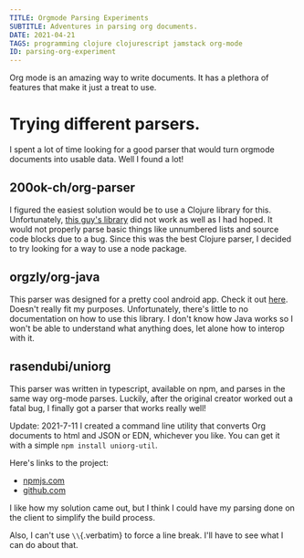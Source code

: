 ```yaml
---
TITLE: Orgmode Parsing Experiments
SUBTITLE: Adventures in parsing org documents.
DATE: 2021-04-21
TAGS: programming clojure clojurescript jamstack org-mode
ID: parsing-org-experiment
---
```


Org mode is an amazing way to write documents. It has a plethora of
features that make it just a treat to use.

# Trying different parsers.

I spent a lot of time looking for a good parser that would turn orgmode
documents into usable data. Well I found a lot!

## 200ok-ch/org-parser

I figured the easiest solution would be to use a Clojure library for
this. Unfortunately, [this guy\'s
library](https://github.com/200ok-ch/org-parser) did not work as well as
I had hoped. It would not properly parse basic things like unnumbered
lists and source code blocks due to a bug. Since this was the best
Clojure parser, I decided to try looking for a way to use a node
package.

## orgzly/org-java

This parser was designed for a pretty cool android app. Check it out
[here](https://github.com/orgzly/org-java). Doesn\'t really fit my
purposes. Unfortunately, there\'s little to no documentation on how to
use this library. I don\'t know how Java works so I won\'t be able to
understand what anything does, let alone how to interop with it.

## rasendubi/uniorg

This parser was written in typescript, available on npm, and parses in
the same way org-mode parses. Luckily, after the original creator worked
out a fatal bug, I finally got a parser that works really well!

Update: 2021-7-11 I created a command line utility that converts Org
documents to html and JSON or EDN, whichever you like. You can get it
with a simple `npm install uniorg-util`.

Here\'s links to the project:

- [npmjs.com](https://www.npmjs.com/package/uniorg-util)
- [github.com](https://github.com/wildwestrom/uniorg-util)

I like how my solution came out, but I think I could have my parsing
done on the client to simplify the build process.

Also, I can\'t use `\\`{.verbatim} to force a line break. I\'ll have to
see what I can do about that.
